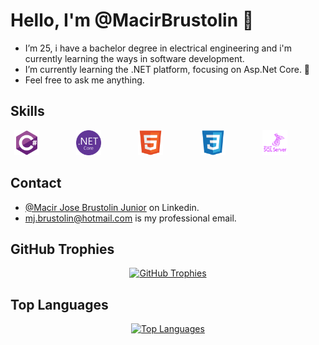 # Hello, I'm  @MacirBrustolin 👋

- I’m 25, i have a bachelor degree in electrical engineering and i'm currently learning the ways in software development. 
- I’m currently learning the .NET platform, focusing on Asp.Net Core. 🌱
- Feel free to ask me anything.
<!---
- 📫 How to reach me: mj.brustolin@hotmail.com
--->

## Skills
<div align="center">
    <img height="40" src="https://raw.githubusercontent.com/devicons/devicon/master/icons/csharp/csharp-original.svg">
    &nbsp;&nbsp;&nbsp;&nbsp;&nbsp;&nbsp;&nbsp;&nbsp;&nbsp;&nbsp;&nbsp;&nbsp;&nbsp;
  <img height="40" src="https://raw.githubusercontent.com/devicons/devicon/master/icons/dotnetcore/dotnetcore-original.svg">
    &nbsp;&nbsp;&nbsp;&nbsp;&nbsp;&nbsp;&nbsp;&nbsp;&nbsp;&nbsp;&nbsp;&nbsp;&nbsp;
  <img height="40" src="https://raw.githubusercontent.com/devicons/devicon/master/icons/html5/html5-original.svg">
    &nbsp;&nbsp;&nbsp;&nbsp;&nbsp;&nbsp;&nbsp;&nbsp;&nbsp;&nbsp;&nbsp;&nbsp;&nbsp;
  <img height="40" src="https://raw.githubusercontent.com/devicons/devicon/master/icons/css3/css3-original.svg">
    &nbsp;&nbsp;&nbsp;&nbsp;&nbsp;&nbsp;&nbsp;&nbsp;&nbsp;&nbsp;&nbsp;&nbsp;&nbsp;
  <img height="40" src="https://raw.githubusercontent.com/MacirBrustolin/MacirBrustolin/main/microsoftsqlserver-plain-wordmark.svg">
    &nbsp;&nbsp;&nbsp;&nbsp;&nbsp;&nbsp;&nbsp;&nbsp;&nbsp;&nbsp;&nbsp;&nbsp;&nbsp;
</div>


<h2>Contact</h2>
<ul>
    <li><a href="https://www.linkedin.com/in/macir-brustolin-501a13189/" target="_blank">@Macir Jose Brustolin Junior</a> on Linkedin.</li>
    <li><a href="mailto:mj.brustolin@hotmail.com" target="_blank">mj.brustolin@hotmail.com</a> is my professional email.</li>
</ul>


<h2>GitHub Trophies</h2>
<p align="center"><a href="https://github.com/ryo-ma/github-profile-trophy" target="blank"><img src="https://github-profile-trophy.vercel.app/?username=macirbrustolin&column=4&margin-w=15&margin-h=15&theme=dracula" alt="GitHub Trophies" /></a></p>

<h2>Top Languages</h2>
<p align="center"><a href="https://github.com/anuraghazra/github-readme-stats" target="blank"><img src="https://github-readme-stats.vercel.app/api/top-langs/?username=macirbrustolin&layout=compact&langs_count=10&theme=dracula&custom_title=Top Languages" alt="Top Languages" /></a></p>


<!---
MacirBrustolin/MacirBrustolin is a ✨ special ✨ repository because its `README.md` (this file) appears on your GitHub profile.
You can click the Preview link to take a look at your changes.
--->

